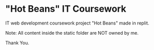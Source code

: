 # "Hot Beans" IT Coursework
IT web development coursework project "Hot Beans" made in replit.

Note: All content inside the static folder are NOT owned by me.

Thank You.
